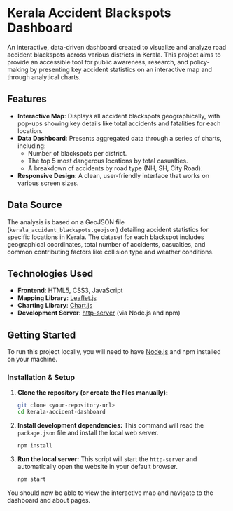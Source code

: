 # Kerala Accident Blackspots Dashboard

An interactive, data-driven dashboard created to visualize and analyze road accident blackspots across various districts in Kerala. This project aims to provide an accessible tool for public awareness, research, and policy-making by presenting key accident statistics on an interactive map and through analytical charts.

## Features

* **Interactive Map**: Displays all accident blackspots geographically, with pop-ups showing key details like total accidents and fatalities for each location.
* **Data Dashboard**: Presents aggregated data through a series of charts, including:
    * Number of blackspots per district.
    * The top 5 most dangerous locations by total casualties.
    * A breakdown of accidents by road type (NH, SH, City Road).
* **Responsive Design**: A clean, user-friendly interface that works on various screen sizes.

## Data Source

The analysis is based on a GeoJSON file (`kerala_accident_blackspots.geojson`) detailing accident statistics for specific locations in Kerala. The dataset for each blackspot includes geographical coordinates, total number of accidents, casualties, and common contributing factors like collision type and weather conditions.

## Technologies Used

* **Frontend**: HTML5, CSS3, JavaScript
* **Mapping Library**: [Leaflet.js](https://leafletjs.com/)
* **Charting Library**: [Chart.js](https://www.chartjs.org/)
* **Development Server**: [http-server](https://www.npmjs.com/package/http-server) (via Node.js and npm)

## Getting Started

To run this project locally, you will need to have [Node.js](https://nodejs.org/) and npm installed on your machine.

### Installation & Setup

1.  **Clone the repository (or create the files manually):**
    ```sh
    git clone <your-repository-url>
    cd kerala-accident-dashboard
    ```

2.  **Install development dependencies:**
    This command will read the `package.json` file and install the local web server.
    ```sh
    npm install
    ```

3.  **Run the local server:**
    This script will start the `http-server` and automatically open the website in your default browser.
    ```sh
    npm start
    ```

You should now be able to view the interactive map and navigate to the dashboard and about pages.
